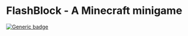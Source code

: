 # FlashBlock - A Minecraft minigame

[![Generic badge](https://img.shields.io/badge/version-1.0-informational.svg)](https://shields.io/)
